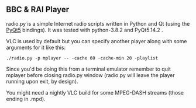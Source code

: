 ## BBC & RAI Player

radio.py is a simple Internet radio scripts written in Python and Qt (using the [PyQt5][0] bindings). It was tested with python-3.8.2 and PyQt5.14.2 .

VLC is used by default but you can specify another player along with some arguments for it like this:

`./radio.py -p mplayer -- -cache 60 -cache-min 20 -playlist`

Since you'd be doing this from a terminal emulator remember to quit mplayer before closing radio.py window (radio.py will leave the player running upon exit, by design).

You might need a nightly VLC build for some MPEG-DASH streams (those ending in .mpd).

[0]: https://www.riverbankcomputing.com/software/pyqt/intro

